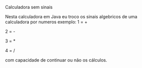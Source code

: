 Calculadora sem sinais

Nesta calculadora em Java eu troco os sinais algebricos de uma calculadora por numeros exemplo:
1 = +

2 = -

3 = *

4 = /

com capacidade de continuar ou não os cálculos.
